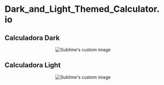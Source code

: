 ﻿# Dark_and_Light_Themed_Calculator.io
 <h2>Calculadora Dark</h2>
 <p align="center">
  <img src="https://user-images.githubusercontent.com/93503467/221443307-12c7507e-2c45-4064-9608-540fff4ba935.png?raw=true" alt="Sublime's custom image"/>
</p>
 

 <h2>Calculadora Light</h2>
 <p align="center">
  <img src="https://user-images.githubusercontent.com/93503467/221443451-5a3a5a37-c6dd-4973-99cc-5ea8a45c6f0e.png?raw=true" alt="Sublime's custom image"/>
</p>
